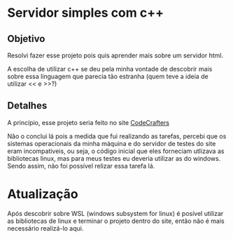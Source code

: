 # Servidor simples com c++

## Objetivo
  Resolvi fazer esse projeto pois quis aprender mais sobre um servidor html.
  
  A escolha de utilizar c++ se deu pela minha vontade de descobrir mais sobre essa linguagem que parecia tão estranha
  (quem teve a ideia de utilizar << e >>?)

## Detalhes
  A princípio, esse projeto seria feito no site [CodeCrafters](https://app.codecrafters.io)
  
  Não o conclui lá pois a medida que fui realizando as tarefas, percebi que os sistemas operacionais da minha máquina e do servidor
de testes do site eram incompativeis, ou seja, o código inicial que eles forneciam utlizava as bibliotecas linux, mas para meus   testes eu deveria utilizar as do windows. Sendo assim, não foi possível relizar essa tarefa lá.

# Atualização
  Após descobrir sobre WSL (windows subsystem for linux) é posível utilizar as bibliotecas de linux e terminar o projeto dentro do site, então não é mais necessário realizá-lo aqui.
